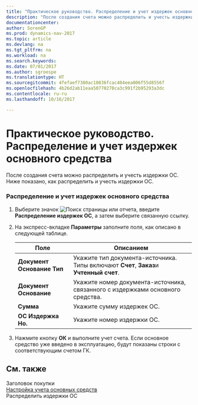 ```yaml
---
title: "Практическое руководство. Распределение и учет издержек основного средства"
description: "После создания счета можно распределить и учесть издержки ОС. Ниже показано, как распределить и учесть издержки ОС."
documentationcenter: 
author: SorenGP
ms.prod: dynamics-nav-2017
ms.topic: article
ms.devlang: na
ms.tgt_pltfrm: na
ms.workload: na
ms.search.keywords: 
ms.date: 07/01/2017
ms.author: sgroespe
ms.translationtype: HT
ms.sourcegitcommit: 4fefaef7380ac10836fcac404eea006f55d8556f
ms.openlocfilehash: 4b26d2ab11eaa50770270ca3c991f2b95293a3dc
ms.contentlocale: ru-ru
ms.lasthandoff: 10/16/2017

---
```

# <a name="how-to-allocate-and-post-fixed-asset-charges"></a>Практическое руководство. Распределение и учет издержек основного средства
После создания счета можно распределить и учесть издержки ОС. Ниже показано, как распределить и учесть издержки ОС.  
  
### <a name="to-allocate-and-post-a-fixed-asset-charge"></a>Распределение и учет издержек основного средства  
  
1.  Выберите значок ![Поиск страницы или отчета](media/ui-search/search_small.png "Значок поиска страницы или отчета"), введите **Распределение издержек ОС**, а затем выберите связанную ссылку.  
  
2.  На экспресс-вкладке **Параметры** заполните поля, как описано в следующей таблице.  
  
    |Поле|Описанием|  
    |---------------------------------|---------------------------------------|  
    |**Документ Основание Тип**|Укажите тип документа-источника. Типы включают **Счет**, **Заказ**и **Учтенный счет**.|  
    |**Документ Основание**|Укажите номер документа-источника, связанного с издержками основного средства.|  
    |**Сумма**|Укажите сумму издержек ОС.|  
    |**ОС Издержка Но.**|Укажите номер издержки ОС.|  
  
3.  Нажмите кнопку **ОК** и выполните учет счета. Если основное средство уже введено в эксплуатацию, будут показаны строки с соответствующим счетом ГК.  
  
## <a name="see-also"></a>См. также  
 Заголовок покупки   
 [Настройка учета основных средств](fixed-assets-accounting-setup.md)   
 Распределить издержки ОС
